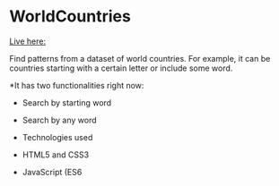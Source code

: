# WorldCountries

[Live here:](https://birukyemane.github.io/WorldCountries/)

Find patterns from a dataset of world countries. For example, it can be countries starting with a certain letter or include
some word. 

*It has two functionalities right now:
  * Search by starting word
  * Search by any word
  
* Technologies used
 * HTML5 and CSS3
 * JavaScript (ES6 
